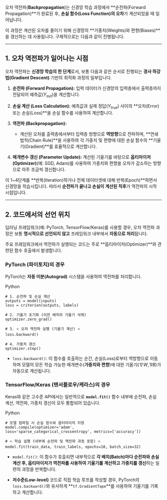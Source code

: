 오차 역전파(**Backpropagation**)는 신경망 학습 과정에서 **순전파(Forward Propagation)**가 완료된 후, **손실 함수(Loss Function)의 오차**가 계산되었을 때 일어납니다.

이 과정은 계산된 오차를 줄이기 위해 신경망의 **가중치(Weights)와 편향(Biases)**을 갱신하는 데 사용됩니다. 구체적으로는 다음과 같이 진행됩니다.

---

## 1. 오차 역전파가 일어나는 시점

오차 역전파는 **신경망 학습의 한 단계**로서, 보통 다음과 같은 순서로 진행되는 **경사 하강법(Gradient Descent)** 기반의 최적화 과정의 일부입니다.

1. **순전파 (Forward Propagation):** 입력 데이터가 신경망의 입력층에서 출력층까지 전달되어 예측값($Y_{\text{out}}$)을 계산합니다.
    
2. **손실 계산 (Loss Calculation):** 예측값과 실제 정답($Y_{\text{true}}$) 사이의 **오차(Error) 또는 손실(Loss)**을 손실 함수를 사용하여 계산합니다.
    
3. **역전파 (Backpropagation):**
    
    - 계산된 오차를 출력층에서부터 입력층 방향으로 **역방향**으로 전파하며, **연쇄 법칙(Chain Rule)**을 사용하여 각 가중치 및 편향에 대한 손실 함수의 **기울기(Gradient)**를 효율적으로 계산합니다.
        
4. **매개변수 갱신 (Parameter Update):** 계산된 기울기를 바탕으로 **옵티마이저(Optimizer)**(예: SGD, Adam)를 사용하여 가중치와 편향을 오차가 감소하는 방향으로 아주 조금씩 갱신합니다.
    

이 1~4단계를 **반복(Iteration)하거나 전체 데이터셋에 대해 반복(Epoch)**하면서 신경망을 학습시킵니다. 따라서 **순전파가 끝나고 손실이 계산된 직후**가 역전파의 시작 시점입니다.

---

## 2. 코드에서의 선언 위치

딥러닝 프레임워크(예: PyTorch, TensorFlow/Keras)를 사용할 경우, 오차 역전파 과정은 보통 **명시적으로 선언되지 않고** 프레임워크 내부에서 **자동으로 처리**됩니다.

주요 프레임워크에서 역전파가 실행되는 코드는 주로 **옵티마이저(Optimizer)**와 관련된 함수 호출에서 발생합니다.

### PyTorch (파이토치)의 경우

PyTorch는 **자동 미분(Autograd)** 시스템을 사용하여 역전파를 처리합니다.

Python

```
# 1. 순전파 및 손실 계산
outputs = model(inputs)
loss = criterion(outputs, labels)

# 2. 기울기 초기화 (이전 배치의 기울기 삭제)
optimizer.zero_grad() 

# 3. ⭐️ 오차 역전파 실행 (기울기 계산) ⭐️
loss.backward() 

# 4. 가중치 갱신
optimizer.step()
```

- `loss.backward()`: 이 함수를 호출하는 순간, 손실(Loss)로부터 역방향으로 이동하며 모델의 모든 학습 가능한 매개변수(**가중치와 편향**)에 대한 기울기($\nabla W, \nabla B$)가 자동으로 계산됩니다.
    

### TensorFlow/Keras (텐서플로우/케라스)의 경우

Keras와 같은 고수준 API에서는 일반적으로 **`model.fit()`** 함수 내부에 순전파, 손실 계산, 역전파, 가중치 갱신이 모두 통합되어 있습니다.

Python

```
# 모델 컴파일 시 손실 함수와 옵티마이저 지정
model.compile(optimizer='adam', loss='sparse_categorical_crossentropy', metrics=['accuracy'])

# ⭐️ 학습 실행 (내부에 순전파 및 역전파 과정 포함) ⭐️
model.fit(train_data, train_labels, epochs=10, batch_size=32)
```

- `model.fit()`: 이 함수가 호출되면 내부적으로 **각 배치(Batch)마다 순전파와 손실 계산 후, 옵티마이저가 역전파를 사용하여 기울기를 계산하고 가중치를 갱신**하는 일련의 과정을 반복합니다.
    
- **저수준(Low-level)** 코드로 직접 학습 루프를 작성할 경우, PyTorch의 `loss.backward()`와 유사하게 **`tf.GradientTape`**를 사용하여 기울기를 기록하고 계산합니다.
